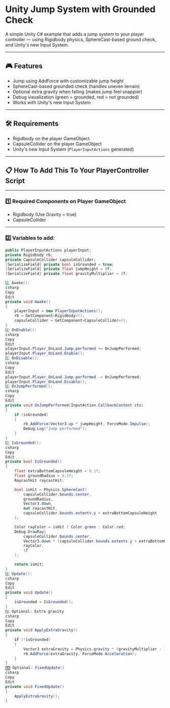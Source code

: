 # Unity Jump System with Grounded Check

A simple Unity C# example that adds a jump system to your player controller — using Rigidbody physics, SphereCast-based ground check, and Unity's new Input System.

---

## 🎮 Features

- Jump using AddForce with customizable jump height
- SphereCast-based grounded check (handles uneven terrain)
- Optional extra gravity when falling (makes jump feel snappier)
- Debug visualization (green = grounded, red = not grounded)
- Works with Unity's new Input System

---

## 🛠 Requirements

- Rigidbody on the player GameObject  
- CapsuleCollider on the player GameObject  
- Unity's new Input System (`PlayerInputActions` generated)

---

## 📋 How To Add This To Your PlayerController Script

---

### 1️⃣ Required Components on Player GameObject

- Rigidbody (Use Gravity = true)
- CapsuleCollider

---

### 2️⃣ Variables to add:

```csharp
public PlayerInputActions playerInput;
private Rigidbody rb;
private CapsuleCollider capsuleCollider;
[SerializeField] private bool isGrounded = true;
[SerializeField] private float jumpHeight = 9f;
[SerializeField] private float gravityMultiplier = 2f;

3️⃣ Awake():
csharp
Copy
Edit
private void Awake()
{
    playerInput = new PlayerInputActions();
    rb = GetComponent<Rigidbody>();
    capsuleCollider = GetComponent<CapsuleCollider>();
}
4️⃣ OnEnable():
csharp
Copy
Edit
playerInput.Player_OnLand.Jump.performed += OnJumpPerformed;
playerInput.Player_OnLand.Enable();
5️⃣ OnDisable():
csharp
Copy
Edit
playerInput.Player_OnLand.Jump.performed -= OnJumpPerformed;
playerInput.Player_OnLand.Disable();
6️⃣ OnJumpPerformed():
csharp
Copy
Edit
private void OnJumpPerformed(InputAction.CallbackContext ctx)
{
    if (isGrounded)
    {
        rb.AddForce(Vector3.up * jumpHeight, ForceMode.Impulse);
        Debug.Log("Jump performed");
    }
}
7️⃣ IsGrounded():
csharp
Copy
Edit
private bool IsGrounded()
{
    float extraBottomCapsuleHeight = 0.1f;
    float groundRadius = 0.3f;
    RaycastHit raycastHit;

    bool isHit = Physics.SphereCast(
        capsuleCollider.bounds.center,
        groundRadius,
        Vector3.down,
        out raycastHit,
        capsuleCollider.bounds.extents.y + extraBottomCapsuleHeight
    );

    Color rayColor = isHit ? Color.green : Color.red;
    Debug.DrawRay(
        capsuleCollider.bounds.center,
        Vector3.down * (capsuleCollider.bounds.extents.y + extraBottomCapsuleHeight),
        rayColor,
        1f
    );

    return isHit;
}
8️⃣ Update():
csharp
Copy
Edit
private void Update()
{
    isGrounded = IsGrounded();
}
9️⃣ Optional: Extra gravity
csharp
Copy
Edit
private void ApplyExtraGravity()
{
    if (!isGrounded)
    {
        Vector3 extraGravity = Physics.gravity * (gravityMultiplier - 1f);
        rb.AddForce(extraGravity, ForceMode.Acceleration);
    }
}
🔟 Optional: FixedUpdate()
csharp
Copy
Edit
private void FixedUpdate()
{
    ApplyExtraGravity();
}
